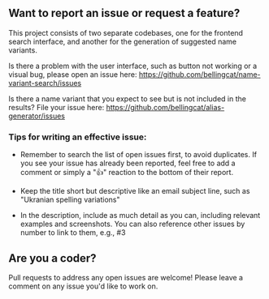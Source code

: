 ## Want to report an issue or request a feature?

This project consists of two separate codebases, one for the frontend search interface, and another for the generation of suggested name variants.

Is there a problem with the user interface, such as button not working or a visual bug,
please open an issue here:
https://github.com/bellingcat/name-variant-search/issues

Is there a name variant that you expect to see but is not included in the results?
File your issue here:
https://github.com/bellingcat/alias-generator/issues

### Tips for writing an effective issue:

 * Remember to search the list of open issues first, to avoid duplicates. If you see your issue has already been reported, feel free to add a comment or simply a "👍" reaction to the bottom of their report.

 * Keep the title short but descriptive like an email subject line, such as "Ukranian spelling variations"

 * In the description, include as much detail as you can, including relevant examples and screenshots. You can also reference other issues by number to link to them, e.g., #3


## Are you a coder?

Pull requests to address any open issues are welcome!
Please leave a comment on any issue you'd like to work on.
